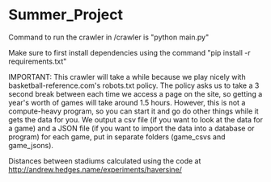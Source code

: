 # Summer_Project

Command to run the crawler in /crawler is "python main.py"

Make sure to first install dependencies using the command "pip install -r requirements.txt"

IMPORTANT: This crawler will take a while because we play nicely with basketball-reference.com's robots.txt policy. The policy asks us to take a 3 second break between each time we access a page on the site, so getting a year's worth of games will take around 1.5 hours. However, this is not a compute-heavy program, so you can start it and go do other things while it gets the data for you. We output a csv file (if you want to look at the data for a game) and a JSON file (if you want to import the data into a database or program) for each game, put in separate folders (game_csvs and game_jsons).

Distances between stadiums calculated using the code at http://andrew.hedges.name/experiments/haversine/
